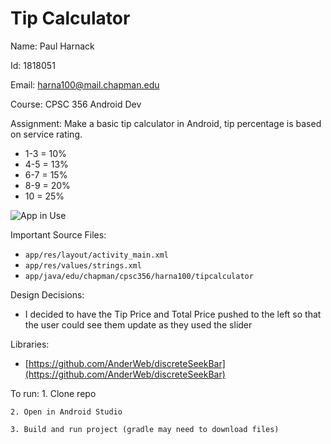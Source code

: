 # Tip Calculator

Name: Paul Harnack

Id: 1818051

Email: harna100@mail.chapman.edu

Course: CPSC 356 Android Dev

Assignment: Make a basic tip calculator in Android, tip percentage is based on service rating. 
  * 1-3 = 10%
  * 4-5 = 13%
  * 6-7 = 15%
  * 8-9 = 20%
  * 10 = 25%

![App in Use](https://i.imgur.com/RaiBDUc.gif)

Important Source Files:
  * `app/res/layout/activity_main.xml`
  * `app/res/values/strings.xml`
  * `app/java/edu/chapman/cpsc356/harna100/tipcalculator`

Design Decisions:
  * I decided to have the Tip Price and Total Price pushed to the left so that the user could see them update as they used the slider

Libraries:
  * [https://github.com/AnderWeb/discreteSeekBar](https://github.com/AnderWeb/discreteSeekBar)


To run:
	1. Clone repo

	2. Open in Android Studio
	
	3. Build and run project (gradle may need to download files)